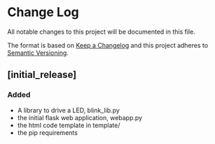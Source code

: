 # Change Log
All notable changes to this project will be documented in this file.

The format is based on [Keep a Changelog](http://keepachangelog.com/) 
and this project adheres to [Semantic Versioning](http://semver.org/).

## [initial_release]
### Added
- A library to drive a LED, blink_lib.py
- the initial flask web application, webapp.py
- the html code template in template/
- the pip requirements
